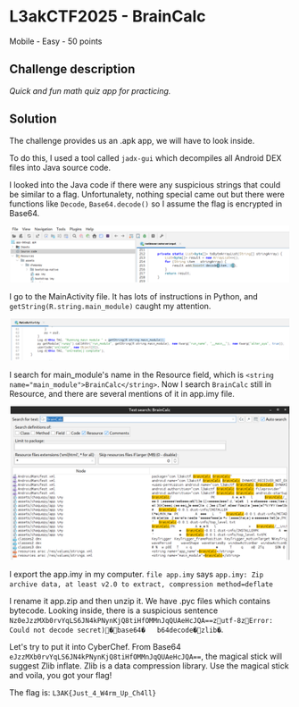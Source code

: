 # L3akCTF2025 - BrainCalc

Mobile - Easy - 50 points

## Challenge description

*Quick and fun math quiz app for practicing.*

## Solution

The challenge provides us an .apk app, we will have to look inside.

To do this, I used a tool called `jadx-gui` which decompiles all Android DEX files into Java source code.

I looked into the Java code if there were any suspicious strings that could be similar to a flag. 
Unfortunalety, nothing special came out but there were functions like `Decode`, `Base64.decode()` so I assume the flag is encrypted in Base64.

<p align="center">
  <img src="https://github.com/6jeanne6/CTF-Writeups/blob/main/2025/L3akCTF/BrainCalc/jadx-decode.png" width="500"/>
</p>

I go to the MainActivity file. It has lots of instructions in Python, and `getString(R.string.main_module)` caught my attention.

<p align="center">
  <img src="https://github.com/6jeanne6/CTF-Writeups/blob/main/2025/L3akCTF/BrainCalc/jadx-main.png" width="500"/>
</p>

I search for main_module's name in the Resource field, which is `<string name="main_module">BrainCalc</string>`.
Now I search `BrainCalc` still in Resource, and there are several mentions of it in app.imy file.

<p align="center">
  <img src="https://github.com/6jeanne6/CTF-Writeups/blob/main/2025/L3akCTF/BrainCalc/jadx-search.png" width="500"/>
</p>

I export the app.imy in my computer. `file app.imy` says `app.imy: Zip archive data, at least v2.0 to extract, compression method=deflate`

I rename it app.zip and then unzip it. We have .pyc files which contains bytecode.
Looking inside, there is a suspicious sentence `Nz0eJzzMXb0rvYqLS6JN4kPNynKjQ8tiHfOMMnJqQUAeHcJQA==zutf-8zError: Could not decode secret)�base64�	b64decode�zlib�`.

Let's try to put it into CyberChef. From Base64 `eJzzMXb0rvYqLS6JN4kPNynKjQ8tiHfOMMnJqQUAeHcJQA==`, the magical stick will suggest Zlib inflate. Zlib is a data compression library.
Use the magical stick and voila, you got your flag!

The flag is: `L3AK{Just_4_W4rm_Up_Ch4ll}`
